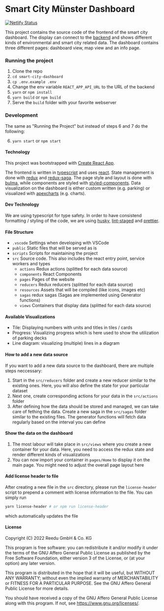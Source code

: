 # Smart City Münster Dashboard

[![Netlify Status](https://api.netlify.com/api/v1/badges/a3b0b564-6d90-4bbf-9b5f-2f5fd46d5a97/deploy-status)](https://app.netlify.com/sites/smart-city-dashboard/deploys)

This project contains the source code of the frontend of the smart city dashboard. The display can connect to the [backend](https://github.com/reedu-reengineering-education/smart-city-dashboard-backend) and shows different kinds of environmental and smart city related data. The dashboard contains three different pages: dashboard view, map view and an info page.

### Running the project

1. Clone the repo
2. `cd smart-city-dashboard`
3. `cp .env.example .env`
4. Change the env variable `REACT_APP_API_URL` to the URL of the backend
5. `yarn` or `npm install`
6. `yarn build` or `npm build`
7. Serve the `build` folder with your favorite webserver

### Development

The same as "Running the Project" but instead of steps 6 and 7 do the following:

6. `yarn start` or `npm start`

#### Technology

This project was bootstrapped with [Create React App](https://github.com/facebook/create-react-app).

The frontend is written in [typescript](https://www.typescriptlang.org/) and uses [react](https://reactjs.org/). State management is done with [redux](https://redux.js.org/) and [redux-saga](https://redux-saga.js.org/). The page style and layout is done with [bulma](https://bulma.io/), while components are styled with [styled-components](https://styled-components.com/). Data visualization on the dashboard is either custom written (e.g. parking) or visualized with [apexcharts](https://apexcharts.com/) (e.g. charts).

#### Dev Technology

We are using typescript for type safety. In order to have consistend formatting / styling of the code, we are using [husky](https://typicode.github.io/husky/#/), [lint-staged](https://github.com/okonet/lint-staged) and [prettier](https://prettier.io/).

#### File Structure

- `.vscode` Settings when developing with VSCode
- `public` Static files that will be served as is
- `scripts` Scripts for maintaining the project
- `src` Source code. This also includes the react entry point, service workers and types
  - `actions` Redux actions (splitted for each data source)
  - `components` React Components
  - `pages` Pages of the website
  - `reducers` Redux reducers (splitted for each data source)
  - `resources` Assets that will be compiled (like icons, images etc)
  - `sagas` redux sagas (Sagas are implemented using Generator functions)
  - `views` Containers that display data (splitted for each data source)

#### Available Visualizations

- Tile: Displaying numbers with units and titles in tiles / cards
- Progress: Visualizing progress which is here used to show the utilization of parking decks
- Line diagram: visualizing (multiple) lines in a diagram

#### How to add a new data source

If you want to add a new data source to the dashboard, there are multiple steps neccessary:

1. Start in the `src/reducers` folder and create a new reducer similar to the existing ones. Here, you will also define the state for your particular dataset
2. Next one, create corresponding actions for your data in the `src/actions` folder
3. After defining how the data should be stored and managed, we can take care of fething the data. Create a new saga in the `src/sagas` folder similar to the existing files. The generator functions will fetch data regularly based on the interval you can define

#### Show the data on the dashboard

1. The most labour will take place in `src/views` where you create a new container for your data. Here, you need to access the redux state and render different kinds of visualizations
2. You can now import your container in `pages/Home` to display it on the main page. You might need to adjust the overall page layout here

#### Add license header to file

After creating a new file in the `src` directory, please run the `license-header` script to prepend a comment with license information to the file. You can simply run
```sh
yarn license-header # or npm run license-header
```
which automatically updates the file

#### License

Copyright (C) 2022 Reedu GmbH & Co. KG

This program is free software: you can redistribute it and/or modify
it under the terms of the GNU Affero General Public License as published
by the Free Software Foundation, either version 3 of the License, or
(at your option) any later version.

This program is distributed in the hope that it will be useful,
but WITHOUT ANY WARRANTY; without even the implied warranty of
MERCHANTABILITY or FITNESS FOR A PARTICULAR PURPOSE. See the
GNU Affero General Public License for more details.

You should have received a copy of the GNU Affero General Public License
along with this program. If not, see <https://www.gnu.org/licenses/>.
